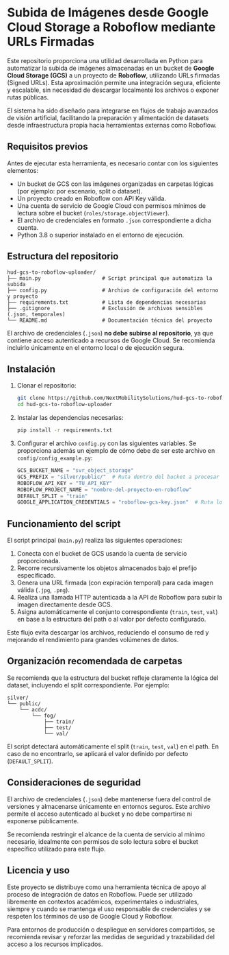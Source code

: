 # **Subida de Imágenes desde Google Cloud Storage a Roboflow mediante URLs Firmadas**

Este repositorio proporciona una utilidad desarrollada en Python para automatizar la subida de imágenes almacenadas en un bucket de **Google Cloud Storage (GCS)** a un proyecto de **Roboflow**, utilizando URLs firmadas (Signed URLs). Esta aproximación permite una integración segura, eficiente y escalable, sin necesidad de descargar localmente los archivos o exponer rutas públicas.

El sistema ha sido diseñado para integrarse en flujos de trabajo avanzados de visión artificial, facilitando la preparación y alimentación de datasets desde infraestructura propia hacia herramientas externas como Roboflow.

## **Requisitos previos**

Antes de ejecutar esta herramienta, es necesario contar con los siguientes elementos:

- Un bucket de GCS con las imágenes organizadas en carpetas lógicas (por ejemplo: por escenario, split o dataset).
- Un proyecto creado en Roboflow con API Key válida.
- Una cuenta de servicio de Google Cloud con permisos mínimos de lectura sobre el bucket (`roles/storage.objectViewer`).
- El archivo de credenciales en formato `.json` correspondiente a dicha cuenta.
- Python 3.8 o superior instalado en el entorno de ejecución.

## **Estructura del repositorio**

```plaintext
hud-gcs-to-roboflow-uploader/
├── main.py                    # Script principal que automatiza la subida
├── config.py                  # Archivo de configuración del entorno y proyecto
├── requirements.txt           # Lista de dependencias necesarias
├── .gitignore                 # Exclusión de archivos sensibles (.json, temporales)
└── README.md                  # Documentación técnica del proyecto
```

El archivo de credenciales (`.json`) **no debe subirse al repositorio**, ya que contiene acceso autenticado a recursos de Google Cloud. Se recomienda incluirlo únicamente en el entorno local o de ejecución segura.

## **Instalación**

1. Clonar el repositorio:

    ```bash
    git clone https://github.com/NextMobilitySolutions/hud-gcs-to-roboflow-uploader
    cd hud-gcs-to-roboflow-uploader
    ```

2. Instalar las dependencias necesarias:

    ```bash
    pip install -r requirements.txt
    ```

3. Configurar el archivo `config.py` con las siguientes variables. Se proporciona además un ejemplo de cómo debe de ser este archivo en `config/config_example.py`:

    ```python
    GCS_BUCKET_NAME = "svr_object_storage"
    GCS_PREFIX = "silver/public/"  # Ruta dentro del bucket a procesar
    ROBOFLOW_API_KEY = "TU_API_KEY"
    ROBOFLOW_PROJECT_NAME = "nombre-del-proyecto-en-roboflow"
    DEFAULT_SPLIT = "train"
    GOOGLE_APPLICATION_CREDENTIALS = "roboflow-gcs-key.json"  # Ruta local al .json
    ```

## **Funcionamiento del script**

El script principal (`main.py`) realiza las siguientes operaciones:

1. Conecta con el bucket de GCS usando la cuenta de servicio proporcionada.
2. Recorre recursivamente los objetos almacenados bajo el prefijo especificado.
3. Genera una URL firmada (con expiración temporal) para cada imagen válida (`.jpg`, `.png`).
4. Realiza una llamada HTTP autenticada a la API de Roboflow para subir la imagen directamente desde GCS.
5. Asigna automáticamente el conjunto correspondiente (`train`, `test`, `val`) en base a la estructura del path o al valor por defecto configurado.

Este flujo evita descargar los archivos, reduciendo el consumo de red y mejorando el rendimiento para grandes volúmenes de datos.

## **Organización recomendada de carpetas**

Se recomienda que la estructura del bucket refleje claramente la lógica del dataset, incluyendo el split correspondiente. Por ejemplo:

```plaintext
silver/
└── public/
    └── acdc/
        └── fog/
            ├── train/
            ├── test/
            └── val/
```

El script detectará automáticamente el split (`train`, `test`, `val`) en el path. En caso de no encontrarlo, se aplicará el valor definido por defecto (`DEFAULT_SPLIT`).

## **Consideraciones de seguridad**

El archivo de credenciales (`.json`) debe mantenerse fuera del control de versiones y almacenarse únicamente en entornos seguros. Este archivo permite el acceso autenticado al bucket y no debe compartirse ni exponerse públicamente.

Se recomienda restringir el alcance de la cuenta de servicio al mínimo necesario, idealmente con permisos de solo lectura sobre el bucket específico utilizado para este flujo.

## **Licencia y uso**

Este proyecto se distribuye como una herramienta técnica de apoyo al proceso de integración de datos en Roboflow. Puede ser utilizado libremente en contextos académicos, experimentales o industriales, siempre y cuando se mantenga el uso responsable de credenciales y se respeten los términos de uso de Google Cloud y Roboflow.

Para entornos de producción o despliegue en servidores compartidos, se recomienda revisar y reforzar las medidas de seguridad y trazabilidad del acceso a los recursos implicados.
